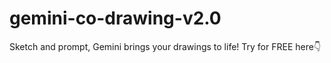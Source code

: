 # gemini-co-drawing-v2.0
Sketch and prompt, Gemini brings your drawings to life! Try for FREE here👇
